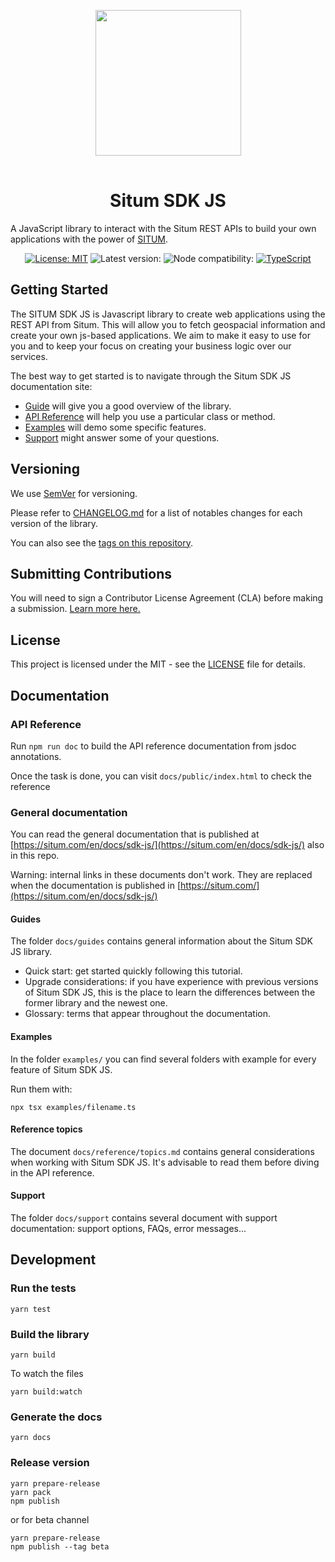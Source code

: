 <p align="center"> <img width="233" src="https://situm.com/wp-content/themes/situm/img/logo-situm.svg" style="margin-bottom:1rem" /> <h1 align="center">Situm SDK JS</h1> </p>

<p align="center" style="text-align:center">

A JavaScript library to interact with the Situm REST APIs to build your own applications with the power of
[SITUM](https://www.situm.com/).

</p>

<div align="center" style="text-align:center">

[![License: MIT](https://img.shields.io/badge/License-MIT-blue.svg)](https://opensource.org/licenses/MIT)
![Latest version:](https://img.shields.io/npm/v/@situm/sdk-js/latest)
![Node compatibility:](https://img.shields.io/node/v/@situm/sdk-js)
[![TypeScript](https://badges.frapsoft.com/typescript/code/typescript.svg?v=101)](https://github.com/ellerbrock/typescript-badges/)

</div>

## Getting Started

The SITUM SDK JS is Javascript library to create web applications using the REST API from Situm. This will allow you to fetch geospacial information and create your own js-based applications. We aim to make it easy to use for you and to keep your focus on creating your business logic over our services.

The best way to get started is to navigate through the Situm SDK JS documentation site:

- [Guide](https://situm.com/docs/01-quickstart-guide/) will give you a good overview of the library.
- [API Reference](https://situm.com/docs/01-quickstart-guide/) will help you use a particular class or method.
- [Examples](./examples/index.html) will demo some specific features.
- [Support](https://situm.com/en/docs/sdk-js/support/) might answer some of your questions.

## Versioning

We use [SemVer](http://semver.org/) for versioning.

Please refer to [CHANGELOG.md](CHANGELOG.md) for a list of notables changes for each version of the library.

You can also see the [tags on this repository](https://github.com/situmtech/situm-sdk-js/tags).

## Submitting Contributions

You will need to sign a Contributor License Agreement (CLA) before making a submission. [Learn more here.](https://situm.com/contributions/)

## License

This project is licensed under the MIT - see the [LICENSE](LICENSE) file for details.

## Documentation

### API Reference

Run `npm run doc` to build the API reference documentation from jsdoc annotations.

Once the task is done, you can visit `docs/public/index.html` to check the reference

### General documentation

You can read the general documentation that is published at [https://situm.com/en/docs/sdk-js/](https://situm.com/en/docs/sdk-js/) also in this repo.

Warning: internal links in these documents don't work. They are replaced when the documentation is published in [https://situm.com/](https://situm.com/en/docs/sdk-js/)

#### Guides

The folder `docs/guides` contains general information about the Situm SDK JS library.

- Quick start: get started quickly following this tutorial.
- Upgrade considerations: if you have experience with previous versions of Situm SDK JS, this is the place to learn the differences between the former library and the newest one.
- Glossary: terms that appear throughout the documentation.

#### Examples

In the folder `examples/` you can find several folders with example for every feature of Situm SDK JS.

Run them with:

```
npx tsx examples/filename.ts
```

#### Reference topics

The document `docs/reference/topics.md` contains general considerations when working with Situm SDK JS. It's advisable to read them before diving in the API reference.

#### Support

The folder `docs/support` contains several document with support documentation: support options, FAQs, error messages...

## Development

### Run the tests

```
yarn test
```

### Build the library

```
yarn build
```

To watch the files

```
yarn build:watch
```

### Generate the docs

```
yarn docs
```

### Release version

```
yarn prepare-release
yarn pack
npm publish
```

or for beta channel

```
yarn prepare-release
npm publish --tag beta
```
